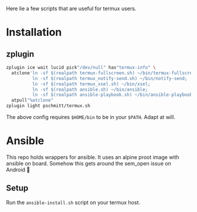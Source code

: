 Here lie a few scripts that are useful for termux users.

# Installation

## zplugin

```bash
zplugin ice wait lucid pick"/dev/null" has"termux-info" \
  atclone'ln -sf $(realpath termux-fullscreen.sh) ~/bin/termux-fullscreen;
          ln -sf $(realpath termux_notify-send.sh) ~/bin/notify-send;
          ln -sf $(realpath termux_xsel.sh) ~/bin/xsel;
          ln -sf $(realpath ansible.sh) ~/bin/ansible;
          ln -sf $(realpath ansible-playbook.sh) ~/bin/ansible-playbook;' \
  atpull"%atclone"
zplugin light pschmitt/termux.sh
```

The above config requires `$HOME/bin` to be in your `$PATH`. Adapt at will.

# Ansible

This repo holds wrappers for ansible. It uses an alpine proot image with
ansible on board. Somehow this gets around the sem_open issue on Android 🤷

## Setup

Run the `ansible-install.sh` script on your termux host.
